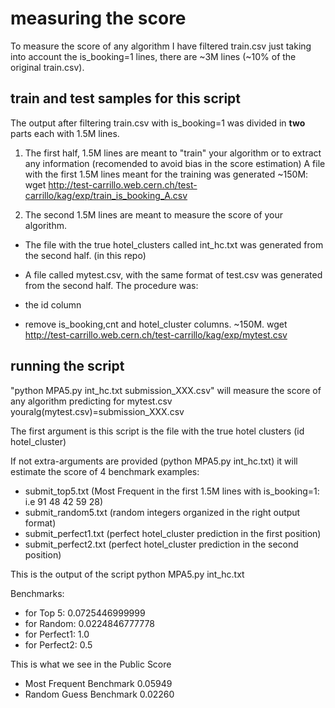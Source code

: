 # measuring the score
To measure the score of any algorithm I have filtered train.csv just taking into account the is_booking=1 lines, there are ~3M lines (~10% of the original train.csv). 
## train and test samples for this script

The output after filtering train.csv with is_booking=1 was divided in **two** parts each with 1.5M lines.

1. The first half, 1.5M lines are meant to "train" your algorithm or to extract any information (recomended to avoid bias in the score estimation) A file with the first 1.5M lines meant for the training was generated ~150M: wget http://test-carrillo.web.cern.ch/test-carrillo/kag/exp/train_is_booking_A.csv

1. The second 1.5M lines are meant to measure the score of your algorithm.  

  * The file with the true hotel_clusters called int_hc.txt was generated from the second half. (in this repo)

  * A file called mytest.csv, with the same format of test.csv was generated from the second half. The procedure was:
   * the id column
   * remove is_booking,cnt and hotel_cluster columns. 
  ~150M. wget http://test-carrillo.web.cern.ch/test-carrillo/kag/exp/mytest.csv

## running the script 
"python MPA5.py int_hc.txt submission_XXX.csv" will measure the score of any algorithm predicting for mytest.csv youralg(mytest.csv)=submission_XXX.csv
 
The first argument is this script is the file with the true hotel clusters (id hotel_cluster)

If not extra-arguments are provided (python MPA5.py int_hc.txt) it will estimate the score of 4 benchmark examples:
- submit_top5.txt (Most Frequent in the first 1.5M lines with is_booking=1: i.e 91 48 42 59 28)
- submit_random5.txt (random integers organized in the right output format)
- submit_perfect1.txt (perfect hotel_cluster prediction in the first position)
- submit_perfect2.txt (perfect hotel_cluster prediction in the second position)

This is the output of the script python MPA5.py int_hc.txt

Benchmarks:
- for Top 5: 0.0725446999999
- for Random: 0.0224846777778
- for Perfect1: 1.0
- for Perfect2: 0.5

This is what we see in the Public Score
- Most Frequent Benchmark	0.05949
- Random Guess Benchmark	0.02260
